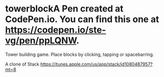 # towerblockA Pen created at CodePen.io. You can find this one at https://codepen.io/ste-vg/pen/ppLQNW.

 Tower building game. Place blocks by clicking, tapping or spacebarring. 

A clone of Stack https://itunes.apple.com/us/app/stack/id1080487957?mt=8

